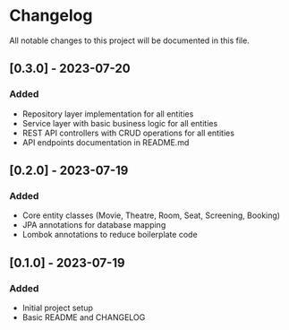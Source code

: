 # Changelog
All notable changes to this project will be documented in this file.

## [0.3.0] - 2023-07-20
### Added
- Repository layer implementation for all entities
- Service layer with basic business logic for all entities
- REST API controllers with CRUD operations for all entities
- API endpoints documentation in README.md

## [0.2.0] - 2023-07-19
### Added
- Core entity classes (Movie, Theatre, Room, Seat, Screening, Booking)
- JPA annotations for database mapping
- Lombok annotations to reduce boilerplate code

## [0.1.0] - 2023-07-19
### Added
- Initial project setup
- Basic README and CHANGELOG